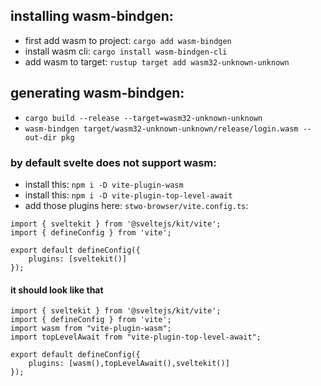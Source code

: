 ## installing wasm-bindgen: 
- first add wasm to project: `cargo add wasm-bindgen`
- install wasm cli: `cargo install wasm-bindgen-cli`
- add wasm to target: `rustup target add wasm32-unknown-unknown`


## generating wasm-bindgen: 
- `cargo build --release --target=wasm32-unknown-unknown`
- `wasm-bindgen target/wasm32-unknown-unknown/release/login.wasm --out-dir pkg`

### by default svelte does not support wasm:
- install this: `npm i -D vite-plugin-wasm`
- install this: `npm i -D vite-plugin-top-level-await`
- add those plugins here: `stwo-browser/vite.config.ts`:

```
import { sveltekit } from '@sveltejs/kit/vite';
import { defineConfig } from 'vite';

export default defineConfig({
	plugins: [sveltekit()]
});
```

#### it should look like that 
```
import { sveltekit } from '@sveltejs/kit/vite';
import { defineConfig } from 'vite';
import wasm from "vite-plugin-wasm";
import topLevelAwait from "vite-plugin-top-level-await";

export default defineConfig({
	plugins: [wasm(),topLevelAwait(),sveltekit()]
});
```
